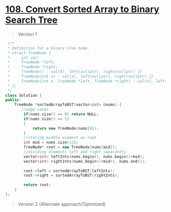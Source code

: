 # [108. Convert Sorted Array to Binary Search Tree](https://leetcode.com/problems/convert-sorted-array-to-binary-search-tree/)
> Version 1
```c++
 /**
 * Definition for a binary tree node.
 * struct TreeNode {
 *     int val;
 *     TreeNode *left;
 *     TreeNode *right;
 *     TreeNode() : val(0), left(nullptr), right(nullptr) {}
 *     TreeNode(int x) : val(x), left(nullptr), right(nullptr) {}
 *     TreeNode(int x, TreeNode *left, TreeNode *right) : val(x), left(left), right(right) {}
 * };
 */
class Solution {
public:
    TreeNode *sortedArrayToBST(vector<int> &nums) {
       //edge cases
        if(nums.size() == 0) return NULL;
        if(nums.size() == 1)
        {
            return new TreeNode(nums[0]);
        }
        //storing middle element as root
        int mid = nums.size()/2;
        TreeNode* root = new TreeNode(nums[mid]);
        //dividing elements left and right separately
        vector<int> leftInts(nums.begin(), nums.begin()+mid);
        vector<int> rightInts(nums.begin()+mid+1, nums.end());
        
        root->left = sortedArrayToBST(leftInts);
        root->right = sortedArrayToBST(rightInts);
        
        return root;
    }
};
```

> Version 2 (Alternate approach/Optimized)